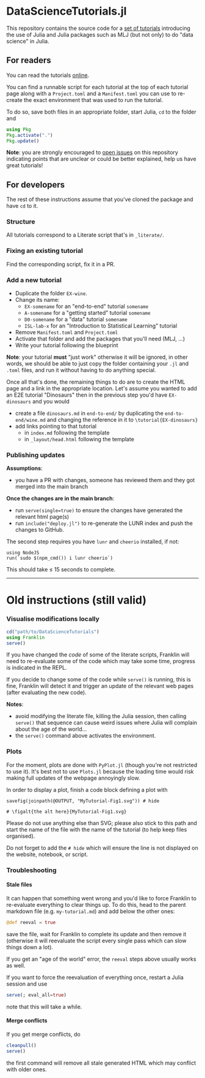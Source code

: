 # DataScienceTutorials.jl

This repository contains the source code for a [set of tutorials](https://juliaai.github.io/DataScienceTutorials.jl/) introducing the use of Julia and Julia packages such as MLJ (but not only) to do "data science" in Julia.

## For readers

You can read the tutorials [online](https://juliaai.github.io/DataScienceTutorials.jl/).

You can find a runnable script for each tutorial at the top of each tutorial page along with a `Project.toml` and a `Manifest.toml` you can use to re-create the exact environment that was used to run the tutorial.

To do so, save both files in an appropriate folder, start Julia, `cd` to the folder and

```julia
using Pkg
Pkg.activate(".")
Pkg.update()
```

**Note**: you are strongly encouraged to [open issues](https://github.com/juliaai/DataScienceTutorials.jl/issues/new) on this repository indicating points that are unclear or could be better explained, help us have great tutorials!

## For developers

The rest of these instructions assume that you've cloned the package and have `cd` to it.

### Structure

All tutorials correspond to a Literate script that's in `_literate/`.

### Fixing an existing tutorial

Find the corresponding script, fix it in a PR.

### Add a new tutorial

* Duplicate the folder `EX-wine`.
* Change its name:
  * `EX-somename` for an "end-to-end" tutorial `somename`
  * `A-somename` for a "getting started" tutorial `somename`
  * `D0-somename` for a "data" tutorial `somename`
  * `ISL-lab-x` for an "Introduction to Statistical Learning" tutorial
* Remove `Manifest.toml` and `Project.toml`
* Activate that folder and add the packages that you'll need (MLJ, ...)
* Write your tutorial following the blueprint

**Note**: your tutorial **must** "just work" otherwise it will be ignored, in other words, we should be able to just copy the folder containing your `.jl` and `.toml` files, and run it without having to do anything special.

Once all that's done, the remaining things to do are to create the HTML page and a link in the appropriate location. Let's assume you wanted to add an E2E tutorial "Dinosaurs" then in the previous step you'd have `EX-dinosaurs` and you would

* create a file `dinosaurs.md` in `end-to-end/` by duplicating the `end-to-end/wine.md` and changing the reference in it to `\tutorial{EX-dinosaurs}`
* add links pointing to that tutorial
  * in `index.md` following the template
  * in `_layout/head.html` following the template


### Publishing updates

**Assumptions**:

* you have a PR with changes, someone has reviewed them and they got merged into the main branch

**Once the changes are in the main branch**:

* run `serve(single=true)` to ensure the changes have generated the relevant html page(s)
* run `include("deploy.jl")` to re-generate the LUNR index and push the changes to GitHub.

The second step requires you have `lunr` and `cheerio` installed, if not:

```
using NodeJS
run(`sudo $(npm_cmd()) i lunr cheerio`)
```

This should take ≤ 15 seconds to complete.

---

# Old instructions (still valid)

### Visualise modifications locally

```julia
cd("path/to/DataScienceTutorials")
using Franklin
serve()
```

If you have changed the *code* of some of the literate scripts, Franklin will need to re-evaluate some of the code which may take some time, progress is indicated in the REPL.

If you decide to change some of the code while `serve()` is running, this is fine, Franklin will detect it and trigger an update of the relevant web pages (after evaluating the new code).

**Notes**:
- avoid modifying the literate file, killing the Julia session, then calling `serve()` that sequence can cause weird issues where Julia will complain about the age of the world...
- the `serve()` command above activates the environment.

### Plots

For the moment, plots are done with `PyPlot.jl` (though you're not restricted to use it).
It's best not to use `Plots.jl` because the loading time would risk making full updates of the webpage annoyingly slow.

In order to display a plot, finish a code block defining a plot with

```
savefig(joinpath(@OUTPUT, "MyTutorial-Fig1.svg")) # hide

# \figalt{the alt here}{MyTutorial-Fig1.svg}
```

Please do not use anything else than SVG; please also stick to this path and start the name of the file with the name of the tutorial (to help keep files organised).

Do not forget to add the `# hide` which will ensure the line is not displayed on the website, notebook, or script.

### Troubleshooting

#### Stale files

It can happen that something went wrong and you'd like to force Franklin to re-evaluate everything to clear things up. To do this, head to the parent markdown file (e.g. `my-tutorial.md`) and add below the other ones:

```julia
@def reeval = true
```

save the file, wait for Franklin to complete its update and then remove it (otherwise it will reevaluate the script every single pass which can slow things down a lot).

If you get an "age of the world" error, the `reeval` steps above usually works as well.

If you want to force the reevaluation of everything once, restart a Julia session and use

```julia
serve(; eval_all=true)
```

note that this will take a while.

#### Merge conflicts

If you get merge conflicts, do

```julia
cleanpull()
serve()
```

the first command will remove all stale generated HTML which may conflict with older ones.
